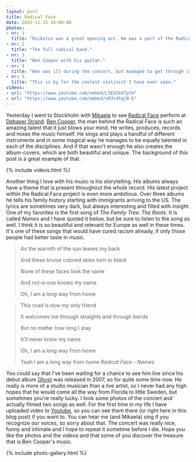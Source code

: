 ```yaml
---
layout: post
title: Radical Face
date: 2015-11-15 16:00:00
photos:
- nr: 1
  title: "Rickolus was a great opening act. He was a part of the Radical Face band, but got to play his own stuff for half an hour before the main concert started. I really liked that concept."
- nr: 2
  title: "The full radical band."
- nr: 3
  title: "Ben Cooper with his guitar."
- nr: 4
  title: "Ben was ill during the concert, but managed to get through it anyway. He needed a tower for the sweat though, which his band helped him with."
- nr: 5
  title: "This is by far the coolest violinist I have ever seen."
videos:
- url: "https://www.youtube.com/embed/L5Ed3k4TptU"
- url: "https://www.youtube.com/embed/vMJcdtqjN-E"
---
```


Yesterday I went to Stockholm with [Mikaela](https://www.facebook.com/mikaela.blom?fref=ts) to see [Radical Face](http://radicalface.com) perform at [Debaser Strand](http://debaser.se). [Ben Cooper](https://en.wikipedia.org/wiki/Ben_Cooper_(musician)), the man behind the Radical Face is such an amazing talent that it just blows your mind. He writes, produces, records and mixes the music himself. He sings and plays a handful of different instruments and in some magical way he manages to be equally talented in each of the disciplines. And if that wasn't enough he also creates the album-covers, which are both beautiful and unique. The background of this post is a great example of that.

{% include videos.html %}

Another thing I love with his music is his storytelling. His albums always have a theme that is present throughout the whole record. His latest project within the Radical Face project is even more ambitious. Over three albums he tells his family history starting with immigrants arriving to the US. The lyrics are sometimes very dark, but always interesting and filled with insight. One of my favorites is the first song of *The Family Tree: The Roots*. It is called *Names* and I have quoted it below, but be sure to listen to the song as well. I think it is so beautiful and relevant for Europe as well in these times. It's one of these songs that would have cured racism already, if only those people had better taste in music.

> As the warmth of the sun leaves my back
>
> And these bruise colored skies turn to black
>
> None of these faces look the same
>
> And not-a-one knows my name
>
> Oh, I am a long way from home

> This road is now my only friend
>
> It welcomes me through straights and through bends
>
> But no matter how long I stay
>
> It'll never know my name
>
> Oh, I am a long way from home
>
> Yeah I am a long way from home
> <cite>Radical Face - Names </cite>

You could say that I've been waiting for a chance to see him live since his debut album [Ghost](https://en.wikipedia.org/wiki/Ghost_(Radical_Face_album)) was released in 2007, so for quite some time now. He really is more of a studio musician than a live artist, so I never had any high hopes that he would come all the way from Florida to little Sweden, but sometimes you're really lucky. I took some photos of the concert and actually filmed two songs as well. For the first time in my life I have uploaded video to [Youtube](https://www.youtube.com/channel/UCA8m7r9pFAwlOdeB-v-6puA?view_as=public), so you can see them there (or right here in this blog post) if you want to. You can hear me (and Mikaela) sing if you recognize our voices, so sorry about that. The concert was really nice, funny and intimate and I hope to repeat it sometime before I die. Hope you like the photos and the videos and that some of you discover the treasure that is Ben Cooper's music.

{% include photo-gallery.html %}
